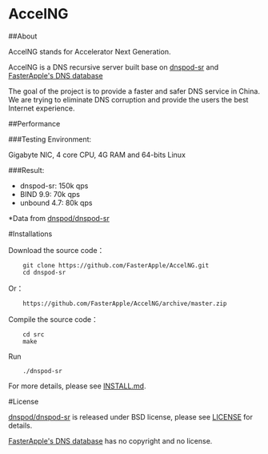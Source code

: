 # AccelNG

##About

AccelNG stands for Accelerator Next Generation. 

AccelNG is a DNS recursive server built base on [dnspod-sr](https://github.com/DNSPod/dnspod-sr) and [FasterApple's DNS database](https://github.com/FasterApple/fasterapple)

The goal of the project is to provide a faster and safer DNS service in China. We are trying to eliminate DNS corruption and provide the users the best Internet experience.

##Performance

###Testing Environment:

Gigabyte NIC, 4 core CPU, 4G RAM and 64-bits Linux

###Result:

- dnspod-sr: 150k qps
- BIND 9.9: 70k qps
- unbound 4.7: 80k qps

*Data from [dnspod/dnspod-sr](https://github.com/DNSPod/dnspod-sr#%E6%80%A7%E8%83%BD)

#Installations

Download the source code：
```
    git clone https://github.com/FasterApple/AccelNG.git
    cd dnspod-sr
```

Or：
```
    https://github.com/FasterApple/AccelNG/archive/master.zip
```

Compile the source code：
```
    cd src
    make
```

Run
```
    ./dnspod-sr
```

For more details, please see [INSTALL.md](./INSTALL.md).

#License

[dnspod/dnspod-sr](https://github.com/DNSPod/dnspod-sr) is released under BSD license, please see [LICENSE](./LICENSE) for details.

[FasterApple's DNS database](https://github.com/FasterApple/fasterapple) has no copyright and no license.
